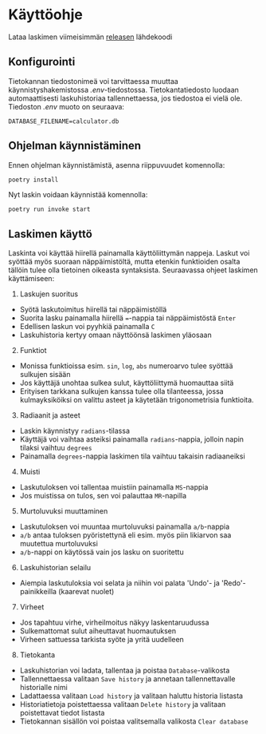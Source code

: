 # Käyttöohje

Lataa laskimen viimeisimmän [releasen]((https://github.com/Ethervortex/ot-harjoitustyo/releases/tag/viikko6)) lähdekoodi

## Konfigurointi

Tietokannan tiedostonimeä voi tarvittaessa muuttaa käynnistyshakemistossa _.env_-tiedostossa. 
Tietokantatiedosto luodaan automaattisesti laskuhistoriaa tallennettaessa, jos tiedostoa ei vielä ole.
Tiedoston _.env_ muoto on seuraava: 

```
DATABASE_FILENAME=calculator.db
```

## Ohjelman käynnistäminen

Ennen ohjelman käynnistämistä, asenna riippuvuudet komennolla:

```bash
poetry install
```

Nyt laskin voidaan käynnistää komennolla:

```
poetry run invoke start
```

## Laskimen käyttö

Laskinta voi käyttää hiirellä painamalla käyttöliittymän nappeja. Laskut voi 
syöttää myös suoraan näppäimistöltä, mutta etenkin funktioiden osalta tällöin tulee olla 
tietoinen oikeasta syntaksista. Seuraavassa ohjeet laskimen käyttämiseen:

1. Laskujen suoritus
- Syötä laskutoimitus hiirellä tai näppäimistöllä
- Suorita lasku painamalla hiirellä `=`-nappia tai näppäimistöstä `Enter`
- Edellisen laskun voi pyyhkiä painamalla `C`
- Laskuhistoria kertyy omaan näyttöönsä laskimen yläosaan

2. Funktiot
- Monissa funktioissa esim. `sin`, `log`, `abs` numeroarvo tulee syöttää sulkujen sisään
- Jos käyttäjä unohtaa sulkea sulut, käyttöliittymä huomauttaa siitä
- Erityisen tarkkana sulkujen kanssa tulee olla tilanteessa, jossa kulmayksiköiksi on valittu asteet 
ja käytetään trigonometrisia funktioita.

3. Radiaanit ja asteet
- Laskin käynnistyy `radians`-tilassa
- Käyttäjä voi vaihtaa asteiksi painamalla `radians`-nappia, jolloin napin tilaksi vaihtuu `degrees`
- Painamalla `degrees`-nappia laskimen tila vaihtuu takaisin radiaaneiksi

4. Muisti
- Laskutuloksen voi tallentaa muistiin painamalla `MS`-nappia
- Jos muistissa on tulos, sen voi palauttaa `MR`-napilla

5. Murtoluvuksi muuttaminen
- Laskutuloksen voi muuntaa murtoluvuksi painamalla `a/b`-nappia
- `a/b` antaa tuloksen pyöristettynä eli esim. myös piin likiarvon saa muutettua murtoluvuksi
- `a/b`-nappi on käytössä vain jos lasku on suoritettu

6. Laskuhistorian selailu
- Aiempia laskutuloksia voi selata ja niihin voi palata 'Undo'- ja 'Redo'-painikkeilla (kaarevat nuolet)

7. Virheet
- Jos tapahtuu virhe, virheilmoitus näkyy laskentaruudussa
- Sulkemattomat sulut aiheuttavat huomautuksen
- Virheen sattuessa tarkista syöte ja yritä uudelleen

8. Tietokanta
- Laskuhistorian voi ladata, tallentaa ja poistaa `Database`-valikosta
- Tallennettaessa valitaan `Save history` ja annetaan tallennettavalle historialle nimi
- Ladattaessa valitaan `Load history` ja valitaan haluttu historia listasta
- Historiatietoja poistettaessa valitaan `Delete history` ja valitaan poistettavat tiedot listasta
- Tietokannan sisällön voi poistaa valitsemalla valikosta `Clear database`
